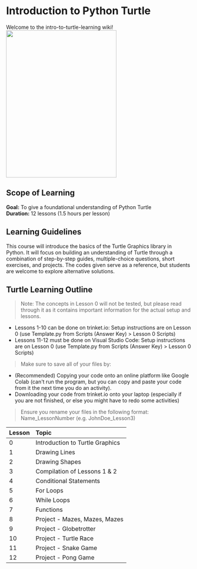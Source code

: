 # Introduction to Python Turtle
Welcome to the intro-to-turtle-learning wiki!  
<img src="https://github.com/cgtiu642/intro-to-turtle-learning/assets/97239180/17c0bef1-a24e-4a8f-a2f6-fb1982c6eb7c" width="300" height="400">

## Scope of Learning
**Goal:** To give a foundational understanding of Python Turtle  
**Duration:** 12 lessons (1.5 hours per lesson)

## Learning Guidelines
This course will introduce the basics of the Turtle Graphics library in Python. It will focus on building an understanding of Turtle through a combination of step-by-step guides, multiple-choice questions, short exercises, and projects. The codes given serve as a reference, but students are welcome to explore alternative solutions.

## Turtle Learning Outline
> Note: The concepts in Lesson 0 will not be tested, but please read through it as it contains important information for the actual setup and lessons.
- Lessons 1-10 can be done on trinket.io: Setup instructions are on Lesson 0 (use Template.py from Scripts (Answer Key) > Lesson 0 Scripts)
- Lessons 11-12 must be done on Visual Studio Code: Setup instructions are on Lesson 0 (use Template.py from Scripts (Answer Key) > Lesson 0 Scripts)

> Make sure to save all of your files by:
- (Recommended) Copying your code onto an online platform like Google Colab (can't run the program, but you can copy and paste your code from it the next time you do an activity).
- Downloading your code from trinket.io onto your laptop (especially if you are not finished, or else you might have to redo some activities)

> Ensure you rename your files in the following format: Name_LessonNumber (e.g. JohnDoe_Lesson3)

| **Lesson** | **Topic** |
| :----- | :----- |
| 0 | Introduction to Turtle Graphics |
| 1 | Drawing Lines |
| 2 | Drawing Shapes |
| 3 | Compilation of Lessons 1 & 2 |
| 4 | Conditional Statements |
| 5 | For Loops |
| 6 | While Loops |
| 7 | Functions |
| 8 | Project - Mazes, Mazes, Mazes |
| 9 | Project - Globetrotter |
| 10 | Project - Turtle Race |
| 11 | Project - Snake Game |
| 12 | Project - Pong Game |